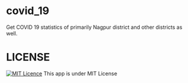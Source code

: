 # covid_19

Get COVID 19 statistics of primarily Nagpur district and other districts as well.

# LICENSE
[![MIT Licence](https://badges.frapsoft.com/os/mit/mit.svg?v=103)](https://github.com/ows-ali/Hacktoberfest/blob/master/LICENSE)
This app is under MIT License

